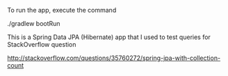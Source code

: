 To run the app, execute the command

./gradlew bootRun

This is a Spring Data JPA (Hibernate) app that I used to test queries for StackOverflow question

http://stackoverflow.com/questions/35760272/spring-jpa-with-collection-count

